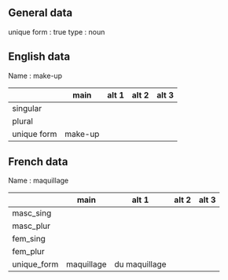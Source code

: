 ## General data

unique form : true
type : noun

## English data

Name : make-up

|             |  main   | alt 1 | alt 2 | alt 3 |
| :---------- | :-----: | :---: | :---: | ----- |
| singular    |         |       |       |       |
| plural      |         |       |       |       |
| unique form | make-up |       |       |       |

## French data

Name : maquillage

|             |    main    |     alt 1     | alt 2 | alt 3 |
| :---------- | :--------: | :-----------: | :---: | :---: |
| masc_sing   |            |               |       |       |
| masc_plur   |            |               |       |       |
| fem_sing    |            |               |       |       |
| fem_plur    |            |               |       |       |
| unique_form | maquillage | du maquillage |       |       |


